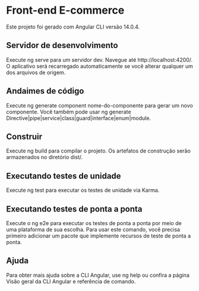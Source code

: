 # Front-end E-commerce

Este projeto foi gerado com Angular CLI versão 14.0.4.

## Servidor de desenvolvimento
Execute ng serve para um servidor dev. Navegue até http://localhost:4200/. O aplicativo será recarregado automaticamente se você alterar qualquer um dos arquivos de origem.

## Andaimes de código
Execute ng generate component nome-do-componente para gerar um novo componente. Você também pode usar ng generate Directive|pipe|service|class|guard|interface|enum|module.

## Construir
Execute ng build para compilar o projeto. Os artefatos de construção serão armazenados no diretório dist/.

## Executando testes de unidade
Execute ng test para executar os testes de unidade via Karma.

## Executando testes de ponta a ponta
Execute o ng e2e para executar os testes de ponta a ponta por meio de uma plataforma de sua escolha. Para usar este comando, você precisa primeiro adicionar um pacote que implemente recursos de teste de ponta a ponta.

## Ajuda
Para obter mais ajuda sobre a CLI Angular, use ng help ou confira a página Visão geral da CLI Angular e referência de comando.
